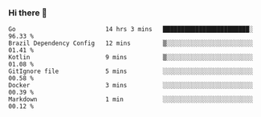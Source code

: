 ### Hi there 👋

<!--
**yeya24/yeya24** is a ✨ _special_ ✨ repository because its `README.md` (this file) appears on your GitHub profile.

Here are some ideas to get you started:

- 🔭 I’m currently working on ...
- 🌱 I’m currently learning ...
- 👯 I’m looking to collaborate on ...
- 🤔 I’m looking for help with ...
- 💬 Ask me about ...
- 📫 How to reach me: ...
- 😄 Pronouns: ...
- ⚡ Fun fact: ...
-->

<!--START_SECTION:waka-->

```text
Go                         14 hrs 3 mins   ████████████████████████░   96.33 %
Brazil Dependency Config   12 mins         ▒░░░░░░░░░░░░░░░░░░░░░░░░   01.41 %
Kotlin                     9 mins          ▒░░░░░░░░░░░░░░░░░░░░░░░░   01.08 %
GitIgnore file             5 mins          ░░░░░░░░░░░░░░░░░░░░░░░░░   00.58 %
Docker                     3 mins          ░░░░░░░░░░░░░░░░░░░░░░░░░   00.39 %
Markdown                   1 min           ░░░░░░░░░░░░░░░░░░░░░░░░░   00.12 %
```

<!--END_SECTION:waka-->
